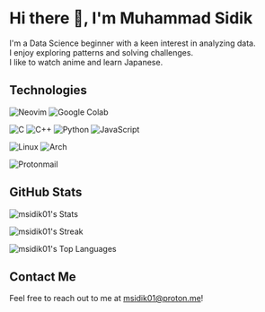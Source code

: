 # Hi there :wave:, I'm Muhammad Sidik
I'm a Data Science beginner with a keen interest in analyzing data. <br>
I enjoy exploring patterns and solving challenges. <br>
I like to watch anime and learn Japanese.

## Technologies
![Neovim](https://img.shields.io/badge/NeoVim-%2357A143.svg?&style=for-the-badge&logo=neovim&logoColor=white)
![Google Colab](https://img.shields.io/badge/Google%20Colab-%23F9A825.svg?style=for-the-badge&logo=googlecolab&logoColor=white)

![C](https://img.shields.io/badge/c-%2300599C.svg?style=for-the-badge&logo=c&logoColor=white)
![C++](https://img.shields.io/badge/c++-%2300599C.svg?style=for-the-badge&logo=c%2B%2B&logoColor=white)
![Python](https://img.shields.io/badge/python-3670A0?style=for-the-badge&logo=python&logoColor=ffdd54)
![JavaScript](https://img.shields.io/badge/javascript-%23323330.svg?style=for-the-badge&logo=javascript&logoColor=%23F7DF1E)

![Linux](https://img.shields.io/badge/Linux-FCC624?style=for-the-badge&logo=linux&logoColor=black)
![Arch](https://img.shields.io/badge/Arch%20Linux-1793D1?logo=arch-linux&logoColor=fff&style=for-the-badge)

![Protonmail](https://img.shields.io/badge/ProtonMail-8B89CC?style=for-the-badge&logo=protonmail&logoColor=white)

## GitHub Stats
![msidik01's Stats](https://github-readme-stats.vercel.app/api?username=msidik01&theme=nightowl&show_icons=true&hide_border=false&count_private=true)

![msidik01's Streak](https://github-readme-streak-stats.herokuapp.com/?user=msidik01&theme=nightowl&hide_border=false)

![msidik01's Top Languages](https://github-readme-stats.vercel.app/api/top-langs/?username=msidik01&theme=nightowl&show_icons=true&hide_border=false&layout=compact)
## Contact Me

Feel free to reach out to me at msidik01@proton.me!
